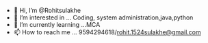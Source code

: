 - 👋 Hi, I’m @Rohitsulakhe
- 👀 I’m interested in ... Coding, system administration,java,python
- 🌱 I’m currently learning ...MCA
- 📫 How to reach me ... 9594294618/rohit.1524sulakhe@gmail.com

<!---
Rohitsulakhe/Rohitsulakhe is a ✨ special ✨ repository because its `README.md` (this file) appears on your GitHub profile.
You can click the Preview link to take a look at your changes.
--->
